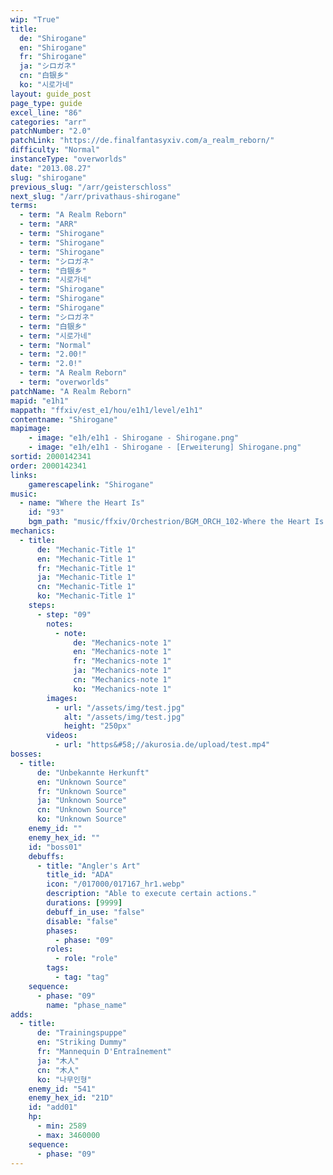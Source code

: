 ```yaml
---
wip: "True"
title:
  de: "Shirogane"
  en: "Shirogane"
  fr: "Shirogane"
  ja: "シロガネ"
  cn: "白银乡"
  ko: "시로가네"
layout: guide_post
page_type: guide
excel_line: "86"
categories: "arr"
patchNumber: "2.0"
patchLink: "https://de.finalfantasyxiv.com/a_realm_reborn/"
difficulty: "Normal"
instanceType: "overworlds"
date: "2013.08.27"
slug: "shirogane"
previous_slug: "/arr/geisterschloss"
next_slug: "/arr/privathaus-shirogane"
terms:
  - term: "A Realm Reborn"
  - term: "ARR"
  - term: "Shirogane"
  - term: "Shirogane"
  - term: "Shirogane"
  - term: "シロガネ"
  - term: "白银乡"
  - term: "시로가네"
  - term: "Shirogane"
  - term: "Shirogane"
  - term: "Shirogane"
  - term: "シロガネ"
  - term: "白银乡"
  - term: "시로가네"
  - term: "Normal"
  - term: "2.00!"
  - term: "2.0!"
  - term: "A Realm Reborn"
  - term: "overworlds"
patchName: "A Realm Reborn"
mapid: "e1h1"
mappath: "ffxiv/est_e1/hou/e1h1/level/e1h1"
contentname: "Shirogane"
mapimage:
    - image: "e1h/e1h1 - Shirogane - Shirogane.png"
    - image: "e1h/e1h1 - Shirogane - [Erweiterung] Shirogane.png"
sortid: 2000142341
order: 2000142341
links:
    gamerescapelink: "Shirogane"
music:
  - name: "Where the Heart Is"
    id: "93"
    bgm_path: "music/ffxiv/Orchestrion/BGM_ORCH_102-Where the Heart Is.ogg"
mechanics:
  - title:
      de: "Mechanic-Title 1"
      en: "Mechanic-Title 1"
      fr: "Mechanic-Title 1"
      ja: "Mechanic-Title 1"
      cn: "Mechanic-Title 1"
      ko: "Mechanic-Title 1"
    steps:
      - step: "09"
        notes:
          - note:
              de: "Mechanics-note 1"
              en: "Mechanics-note 1"
              fr: "Mechanics-note 1"
              ja: "Mechanics-note 1"
              cn: "Mechanics-note 1"
              ko: "Mechanics-note 1"
        images:
          - url: "/assets/img/test.jpg"
            alt: "/assets/img/test.jpg"
            height: "250px"
        videos:
          - url: "https&#58;//akurosia.de/upload/test.mp4"
bosses:
  - title:
      de: "Unbekannte Herkunft"
      en: "Unknown Source"
      fr: "Unknown Source"
      ja: "Unknown Source"
      cn: "Unknown Source"
      ko: "Unknown Source"
    enemy_id: ""
    enemy_hex_id: ""
    id: "boss01"
    debuffs:
      - title: "Angler's Art"
        title_id: "ADA"
        icon: "/017000/017167_hr1.webp"
        description: "Able to execute certain actions."
        durations: [9999]
        debuff_in_use: "false"
        disable: "false"
        phases:
          - phase: "09"
        roles:
          - role: "role"
        tags:
          - tag: "tag"
    sequence:
      - phase: "09"
        name: "phase_name"
adds:
  - title:
      de: "Trainingspuppe"
      en: "Striking Dummy"
      fr: "Mannequin D'Entraînement"
      ja: "木人"
      cn: "木人"
      ko: "나무인형"
    enemy_id: "541"
    enemy_hex_id: "21D"
    id: "add01"
    hp:
      - min: 2589
      - max: 3460000
    sequence:
      - phase: "09"
---
```

